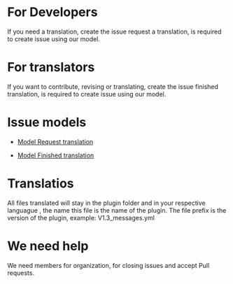 # For Developers
If you need a translation, create the issue request a translation, is required to create issue using our model.

# For translators
If you want to contribute, revising or translating, create the issue finished translation, is required to create issue using our model.

# Issue models
* [Model Request translation](https://github.com/Minecraft-Plugin-Translator-Comunity/Spigot/wiki/Request-translation)

* [Model Finished translation](https://github.com/Minecraft-Plugin-Translator-Comunity/Spigot/wiki/Finished-translation)

# Translatios
All files translated will stay in the plugin folder and in your respective languague , the name this file is the name of the plugin. The file prefix is the version of the plugin, example: V1.3_messages.yml

# We need help
We need members for organization, for closing issues and accept Pull requests.
